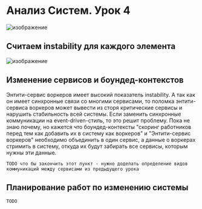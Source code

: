 # Анализ Систем. Урок 4

![изображение](https://github.com/mechanicalmachine/systems-analysis/assets/30704273/4ec325e8-1d54-49fb-b6fd-cb1e6201f49b)

## Считаем instability для каждого элемента

![изображение](https://github.com/mechanicalmachine/systems-analysis/assets/30704273/5cef1abb-04f1-45bf-8c9f-c7ef6d379dfb)


## Изменение сервисов и боундед-контекстов

Энтити-сервис воркеров имеет высокий показатель instability. А так как он имеет синхронные связи со многими сервисами, то поломка энтити-сервиса воркеров может вывести из сторя критические сервисы и нарушить стабильность всей системы. Если заменить синхронные коммуникации на event-driven-стиль, то это решит проблему. Пока не знаю почему, но кажется что боундед-контексты "скоринг работников перед тем как добавить их в систему как воркеров" и "Энтити-сервис воркеров" необходимо объединить в один сервис, а данные о воркерах стримить в систему, откуда их будут забирать все сервисы, которым нужны эти данные.

`TODO что бы закончить этот пункт - нужно доделать определение видов коммуникаций между сервисами из предыдущего урока`


## Планирование работ по изменению системы

`TODO`
